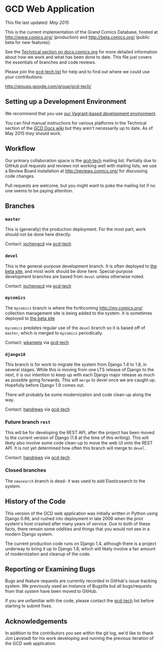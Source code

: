# GCD Web Application

This file last updated: *May 2015*

This is the current implementation of the Grand Comics Database, hosted at
http://www.comics.org/ (production) and http://beta.comics.org/ (public beta
for new features).

See the [Technical section on docs.comics.org](http://docs.comics.org/wiki/Main_Page#Technical_Details)
for more detailed information about how we work and what has been done to date.
This file just covers the essentials of branches and code reviews.

Please join the [gcd-tech list](http://groups.google.com/group/gcd-tech/) for
help and to find out where we could use your contributions:

http://groups.google.com/group/gcd-tech/

## Setting up a Development Environment

We recommend that you use [our Vagrant-based development environment](https://github.com/GrandComicsDatabase/gcd-django-vagrant-install).

You can find manual instructions for various platforms in the Technical section
of the [GCD Docs wiki](http://docs.comics.org/wiki/Main_Page) but they aren't
necessarily up to date.  As of May 2015 they should work.

## Workflow

Our primary collaboration space is the
[gcd-tech](http://groups.google.com/group/gcd-tech/) mailing list.
Partially due to GitHub pull requests and reviews not working well with mailing
lists, we use a Review Board installation at http://reviews.comics.org/ for
discussing code changes.

Pull requests are welcome, but you might want to poke the mailing list if
no one seems to be paying attention.

## Branches

### `master`

This is (generally) the production deployment.  For the most part, work
should not be done here directly.

Contact: [jochengcd](https://github.com/jochengcd)
via [gcd-tech](http://groups.google.com/group/gcd-tech/)

### `devel`

This is the general-purpose development branch.  It is often deployed to
[the beta site](http://beta.comics.org/), and most work should be done here.
Special-purpose development branches are based from `devel` unless otherwise
noted.

Contact: [jochengcd](https://github.com/jochengcd)
via [gcd-tech](http://groups.google.com/group/gcd-tech/)

### `mycomics`

The `mycomics` branch is where the forthcoming http://my.comics.org/
collection management site is being added to the system.  It is sometimes
deployed to [the beta site](http://beta.comics.org/)

`mycomics` predates regular use of the `devel` branch so it is based off of
`master`, which is merged to `mycomics` periodically.

Contact: [wkarpeta](https://github.com/wkarpeta)
via [gcd-tech](http://groups.google.com/group/gcd-tech/)

### `django18`

This branch is for work to migrate the system from Django 1.4 to 1.8, in
several stages.  While this is moving from one LTS release of Django to the
next, it is our intention to keep up with each Django major release as much
as possible going forwards.  This will `merge` to devel once we are caught up.
Hopefully before Django 1.9 comes out.

There will probably be some modernization and code clean-up along the way.

Contact: [handrews](https://github.com/handrews)
via [gcd-tech](http://groups.google.com/group/gcd-tech/)

### Future branch `rest`

This will be for developing the REST API, after the project has been moved
to the current version of Django (1.8 at the time of this writing).
This will likely also involve some code clean-up to move the web UI onto
the REST API.  It is not yet determined how often this branch will merge
to `devel`.

Contact: [handrews](https://github.com/handrews)
via [gcd-tech](http://groups.google.com/group/gcd-tech/)

### Closed branches
The `newsearch` branch is dead- it was used to add Elasticsearch to the system.

## History of the Code

This version of the GCD web application was initially written in Python using
Django 0.96, and rushed into deployment in late 2009 when the prior system's
host crashed after many years of service.  Due to both of these facts, there
remain some oddities and things that you would not see in a modern Django system.

The current production code runs on Django 1.4, although there is a project
underway to bring it up to Django 1.8, which will likely involve a fair amount
of modernization and cleanup of the code.

## Reporting or Examining Bugs

Bugs and feature requests are currently recorded in GitHub's issue tracking system. We previously
used an instance of Bugzilla but all bugs/requests from that system have been moved to GitHub. 

If you are unfamiliar with the code, please contact the
[gcd-tech](http://groups.google.com/group/gcd-tech/) list before starting
to submit fixes.


## Acknowledgements

In addition to the contributors you see within the git log, we'd like to
thank Jon Løvstadt for his work developing and running the previous iteration
of the GCD web application.
